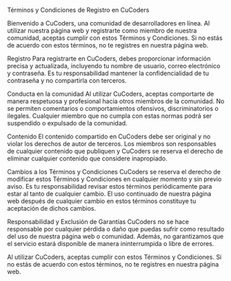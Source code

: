 Términos y Condiciones de Registro en CuCoders

Bienvenido a CuCoders, una comunidad de desarrolladores en línea. Al utilizar nuestra página web y registrarte como miembro de nuestra comunidad, aceptas cumplir con estos Términos y Condiciones. Si no estás de acuerdo con estos términos, no te registres en nuestra página web.

Registro
Para registrarte en CuCoders, debes proporcionar información precisa y actualizada, incluyendo tu nombre de usuario, correo electrónico y contraseña. Es tu responsabilidad mantener la confidencialidad de tu contraseña y no compartirla con terceros.

Conducta en la comunidad
Al utilizar CuCoders, aceptas comportarte de manera respetuosa y profesional hacia otros miembros de la comunidad. No se permiten comentarios o comportamientos ofensivos, discriminatorios o ilegales. Cualquier miembro que no cumpla con estas normas podrá ser suspendido o expulsado de la comunidad.

Contenido
El contenido compartido en CuCoders debe ser original y no violar los derechos de autor de terceros. Los miembros son responsables de cualquier contenido que publiquen y CuCoders se reserva el derecho de eliminar cualquier contenido que considere inapropiado.

Cambios a los Términos y Condiciones
CuCoders se reserva el derecho de modificar estos Términos y Condiciones en cualquier momento y sin previo aviso. Es tu responsabilidad revisar estos términos periódicamente para estar al tanto de cualquier cambio. El uso continuado de nuestra página web después de cualquier cambio en estos términos constituye tu aceptación de dichos cambios.

Responsabilidad y Exclusión de Garantías
CuCoders no se hace responsable por cualquier pérdida o daño que puedas sufrir como resultado del uso de nuestra página web o comunidad. Además, no garantizamos que el servicio estará disponible de manera ininterrumpida o libre de errores.

Al utilizar CuCoders, aceptas cumplir con estos Términos y Condiciones. Si no estás de acuerdo con estos términos, no te registres en nuestra página web.